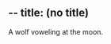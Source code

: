 --
title: (no title)
--
<p><lj-cut text="What's gray and goes 'Aaooooooooouuuuuuu!'?">
A wolf voweling at the moon.</lj-cut></p>
